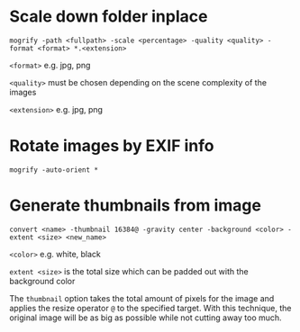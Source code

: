 # Scale down folder inplace

    mogrify -path <fullpath> -scale <percentage> -quality <quality> -format <format> *.<extension>

`<format>` e.g. jpg, png

`<quality>` must be chosen depending on the scene complexity of the images

`<extension>` e.g. jpg, png

# Rotate images by EXIF info

    mogrify -auto-orient *

# Generate thumbnails from image

    convert <name> -thumbnail 16384@ -gravity center -background <color> -extent <size> <new_name>

`<color>` e.g. white, black

`extent <size>` is the total size which can be padded out with the background color

The `thumbnail` option takes the total amount of pixels for the image and applies the resize operator `@` to the specified target. With this technique, the original image will be as big as possible while not cutting away too much. 
